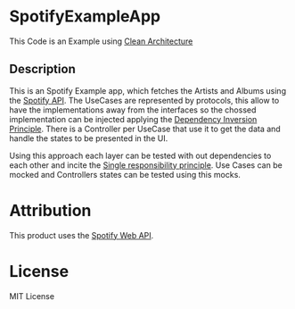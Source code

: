 # SpotifyExampleApp

This Code is an Example using [Clean Architecture](https://8thlight.com/blog/uncle-bob/2012/08/13/the-clean-architecture.html)

## Description

This is an Spotify Example app, which fetches the Artists and Albums using the [Spotify API](https://developer.spotify.com/console).
The UseCases are represented by protocols, this allow to have the implementations away from the interfaces so the chossed implementation can be injected applying the [Dependency Inversion Principle](https://en.wikipedia.org/wiki/Dependency_inversion_principle).
There is a Controller per UseCase that use it to get the data and handle the states to be presented in the UI.

Using this approach each layer can be tested with out dependencies to each other and incite the [Single responsibility principle](https://en.wikipedia.org/wiki/Single_responsibility_principle).
Use Cases can be mocked and Controllers states can be tested using this mocks.

# Attribution
This product uses the [Spotify Web API](https://developer.spotify.com/).

# License
MIT License
